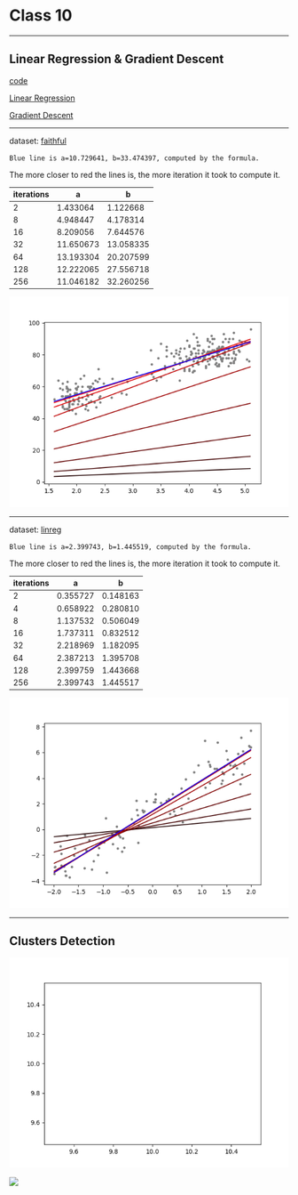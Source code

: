 # Class 10

---

## Linear Regression & Gradient Descent

[code](code/linear_regression.py)

[Linear Regression](https://en.wikipedia.org/wiki/Linear_regression)

[Gradient Descent](https://en.wikipedia.org/wiki/Gradient_descent)


---

dataset: [faithful](code/data/faithful.txt)

```
Blue line is a=10.729641, b=33.474397, computed by the formula.
```

The more closer to red the lines is, the more iteration it took to compute it.

| iterations | a | b |
|------------|---|---|
| 2 | 1.433064 |  1.122668 |
| 8 | 4.948447 | 4.178314 |
| 16 | 8.209056 | 7.644576 |
| 32 | 11.650673 | 13.058335 |
| 64 | 13.193304 | 20.207599 |
| 128 | 12.222065 | 27.556718 |
| 256 | 11.046182 | 32.260256 |

![](code/img/linear_regression_faithful.png)

---

dataset: [linreg](code/data/linreg.txt)

```
Blue line is a=2.399743, b=1.445519, computed by the formula.
```

The more closer to red the lines is, the more iteration it took to compute it.

| iterations | a | b |
|------------|---|---|
| 2 | 0.355727 | 0.148163 |
| 4 | 0.658922 | 0.280810 |
| 8 | 1.137532 | 0.506049 |
| 16 | 1.737311 | 0.832512 |
| 32 | 2.218969 | 1.182095 |
| 64 | 2.387213 | 1.395708 |
| 128 | 2.399759 | 1.443668 |
| 256 | 2.399743 | 1.445517 |

![](code/img/linear_regression_linreg.png)

---

## Clusters Detection

![](code/img/clusters_detection_faithful.png)

![](code/img/clusters_detection_linreg.png)

